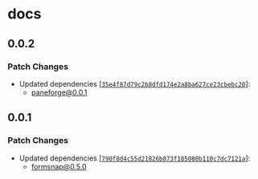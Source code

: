 # docs

## 0.0.2

### Patch Changes

- Updated dependencies [[`35e4f87d79c2b8dfd174e2a8ba627ce23cbebc20`](https://github.com/svecosystem/paneforge/commit/35e4f87d79c2b8dfd174e2a8ba627ce23cbebc20)]:
  - paneforge@0.0.1

## 0.0.1

### Patch Changes

- Updated dependencies [[`790f8d4c55d21826b873f185080b110c7dc7121a`](https://github.com/huntabyte/formsnap/commit/790f8d4c55d21826b873f185080b110c7dc7121a)]:
  - formsnap@0.5.0
